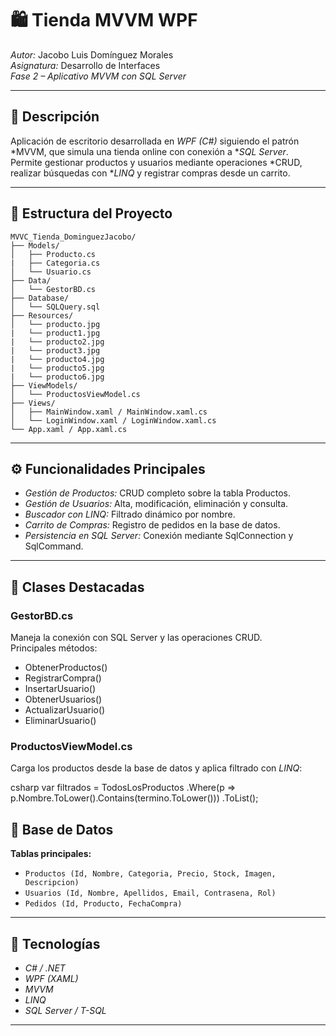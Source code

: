 # 🛍️ Tienda MVVM WPF

*Autor:* Jacobo Luis Domínguez Morales  
*Asignatura:* Desarrollo de Interfaces  
*Fase 2 – Aplicativo MVVM con SQL Server*

---

## 📘 Descripción

Aplicación de escritorio desarrollada en *WPF (C#)* siguiendo el patrón *MVVM, que simula una tienda online con conexión a **SQL Server*.  
Permite gestionar productos y usuarios mediante operaciones *CRUD, realizar búsquedas con **LINQ* y registrar compras desde un carrito.

---

## 🧩 Estructura del Proyecto
```plaintext
MVVC_Tienda_DominguezJacobo/
├── Models/
│   ├── Producto.cs
|   ├── Categoria.cs
│   └── Usuario.cs
├── Data/
│   └── GestorBD.cs
├── Database/
│   └── SQLQuery.sql
├── Resources/
│   └── producto.jpg
|   └── product1.jpg
|   └── producto2.jpg
|   └── product3.jpg
|   └── producto4.jpg
|   └── producto5.jpg
|   └── producto6.jpg
├── ViewModels/
│   └── ProductosViewModel.cs
├── Views/
│   ├── MainWindow.xaml / MainWindow.xaml.cs
│   └── LoginWindow.xaml / LoginWindow.xaml.cs
└── App.xaml / App.xaml.cs
```
---

## ⚙️ Funcionalidades Principales

- *Gestión de Productos:* CRUD completo sobre la tabla Productos.  
- *Gestión de Usuarios:* Alta, modificación, eliminación y consulta.  
- *Buscador con LINQ:* Filtrado dinámico por nombre.  
- *Carrito de Compras:* Registro de pedidos en la base de datos.  
- *Persistencia en SQL Server:* Conexión mediante SqlConnection y SqlCommand.
  
---

## 🧠 Clases Destacadas

### GestorBD.cs
Maneja la conexión con SQL Server y las operaciones CRUD.  
Principales métodos:
- ObtenerProductos()
- RegistrarCompra()
- InsertarUsuario()
- ObtenerUsuarios()
- ActualizarUsuario()
- EliminarUsuario()

### ProductosViewModel.cs
Carga los productos desde la base de datos y aplica filtrado con *LINQ*:

csharp
var filtrados = TodosLosProductos
    .Where(p => p.Nombre.ToLower().Contains(termino.ToLower()))
    .ToList();

## 🧾 Base de Datos

**Tablas principales:**

- `Productos (Id, Nombre, Categoria, Precio, Stock, Imagen, Descripcion)`
- `Usuarios (Id, Nombre, Apellidos, Email, Contrasena, Rol)`
- `Pedidos (Id, Producto, FechaCompra)`

---

## 🧩 Tecnologías

- *C# / .NET*
- *WPF (XAML)*
- *MVVM*
- *LINQ*
- *SQL Server / T-SQL*

---
